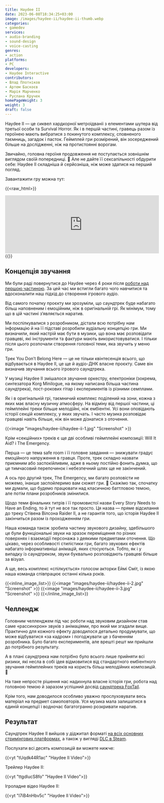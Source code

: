 ```yaml
---
title: Haydee II
date: 2023-06-08T18:34:25+03:00
image: /images/haydee-ii/haydee-ii-thumb.webp
categories: 
- gamedev
services: 
- audio-branding
- sound-design
- voice-casting
genres:
- action
platforms:
- PC
developers:
- Haydee Interactive
contributors:
- Влад Плотніков
- Артем Баскоєв
- Марія Марченко
- Руслана Кручек
homePageWeight: 3
weight: 3
draft: false
---
```


Haydee II — це сиквел хардкорної метроідваніі з елементами шутера від третьої особи та Survival Horror. Як і в першій частині, гравець разом із героїнею мають вибратися з покинутого комплексу, сповненого таємниць, загадок і пасток. Геймплей гри розмірений, він зосереджений більше на дослідженні, ніж на протистоянні ворогам.

Звичайно, головна героїня продовження не поступається зовнішнім виглядом своїй попередниці. 🙂 Але не дайте її сексапільності обдурити себе: Haydee II складніша й серйозніша, ніж може здатися на перший погляд.

Завантажити гру можна тут:

{{<raw_html>}}
<iframe loading="lazy" src="https://store.steampowered.com/widget/1444650/" frameborder="0" width="100%" height="190"></iframe>
{{</raw_html>}}

## Концепція звучання

Ми були раді повернутися до Haydee через 4 роки після [роботи над першою частиною](). За цей час ми встигли багато чого навчитися та вдосконалити наш підхід до створення ігрового аудіо.

Від самого початку проєкту ми зрозуміли, що саундтрек буде набагато більш наповненим і емоційним, ніж в оригінальній грі. Як мінімум, тому що в цій частині з’являється наратив.

Ми поспілкувалися з розробником, дістали всю потрібну нам інформацію й на її підставі розробили аудіальну концепцію гри. Ми визначили, який настрій має бути в музики, що вона має розповідати гравцеві, які інструменти та фактури мають використовуватися. І тільки після цього розпочали створення головної теми, яка звучить у меню гри.

Трек You Don’t Belong Here — це не тільки квінтесенція всього, що відбувається в Haydee II, це ще й аудіо-ДНК власне проєкту. Саме він визначив звучання всього ігрового саундтрека.

У музиці Haydee II змішалося звучання оркестру, електроніки (зокрема, синтезатора Korg Minilogue, на якому написана більша частина саундтрека), пост-рокових гітар і експериментів із різними семплами.

Як і в оригінальній грі, таємничий комплекс поділений на зони, кожна з яких має власну музичну атмосферу. На відміну від першої частини, ці геймплейні треки більше мелодійні, ніж ембіентні. Усі вони оповідають історії секцій комплексу, у яких звучать. І часто музика розповідає гравцеві навіть більше, ніж він може дізнатися з оточення.

{{<image "images/haydee-ii/haydee-ii-1.jpg" "Screenshot" >}}

Крім «секційних» треків є ще дві особливі геймплейні композиції: Will It Aid? і The Emergency.

Перша — це тема safe room і її головне завдання — знижувати градус емоційного напруження в гравця. Проте, трек складно назвати приємним або заспокійливим, адже в ньому постійно фонить думка, що це тимчасовий перепочинок і небезпечний шлях ще не закінчений.

А ось про другий трек, The Emergency, ми багато розповісти не можемо, інакше заспойлеримо вам сюжет гри. 🙂 Скажімо так, спочатку ми думали, що будемо працювати над класичною баттловою темою, але потім плани розробників змінилися.

Щодо теми фінальних титрів і її промовистої назви Every Story Needs to Have an Ending, то й тут не все так просто. Ця назва — пряме відсилання до треку Стівена Вілсона Raider II, а не гарантія того, що історія Haydee II закінчиться разом із проходженням гри.

Наша команда також зробила частину звукового дизайну, здебільшого це були функціональні звуки на зразок переміщення по різних поверхнях і взаємодії персонажа з деякими предметами оточення. Що цікаво, через особливості стилістики гри, багато звукових ефектів набагато інформативніші анімацій, яких стосуються. Тобто, як і у випадку із саундтреком, звуки буквально розповідають гравцеві більше за візуал.

А ще, весь комплекс «спілкується» голосом акторки Еймі Сміт, із якою наша команда співпрацює останні кілька років.

{{<inline_image_list>}}
{{<image "images/haydee-ii/haydee-ii-2.jpg" "Screenshot" >}}
{{<image "images/haydee-ii/haydee-ii-3.jpg" "Screenshot" >}}
{{</inline_image_list>}}

## Челлендж

Головним челленджем під час роботи над звуковим дизайном став саме «рассинхрон» звуків з анімаціями, про який ми згадали вище. Практично для кожного ефекту доводилося детально продумувати, що може відбуватися «за кадром» і погоджувати це з баченням розробника. Було багато експериментів, але врешті решт ми прийшли до потрібного результату.

А в плані саундтрека нам потрібно було всього лише прийняти всі ризики, які несла в собі ідея відмовитися від стандартного ембіентного звучання геймплейних треків на користь більш мелодійних композицій. 🙂

На таке непросте рішення нас надихнула власне історія гри, робота над головною темою й заразом успішний досвід [саундтрека FoxTail](foxtail).

Крім того, нам доводилося особливо уважно прослуховувати весь матеріал на предмет самоповторів. Уся музика мала залишатися в єдиній концепції і водночас багатогранно розкривати наратив.

## Результат

Саундтрек Haydee II вийшов у діджитал форматі [на всіх основних стримінгових платформах](https://ampl.ink/wPKLw), а також у вигляді [DLC в Steam](https://store.steampowered.com/app/1544610/Haydee_2_Soundtrack/).

Послухати всі десять композицій ви можете нижче:

{{<yt "tUqdk44R1ac" "Haydee II Video">}}

Трейлер Haydee II:

{{<yt "ttgdlucS8fo" "Haydee II Video">}}

Ігроладне відео Haydee II:

{{<yt "l7iB4nHbv5c" "Haydee II Video">}}
